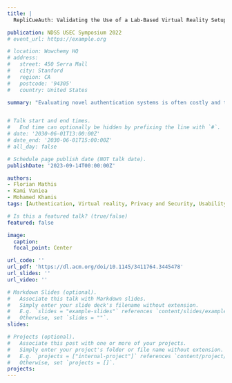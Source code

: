 ```yaml
---
title: | 
  RepliCueAuth: Validating the Use of a Lab-Based Virtual Reality Setup for Evaluating Authentication Systems

publication: NDSS USEC Symposium 2022
# event_url: https://example.org

# location: Wowchemy HQ
# address:
#   street: 450 Serra Mall
#   city: Stanford
#   region: CA
#   postcode: '94305'
#   country: United States

summary: "Evaluating novel authentication systems is often costly and time-consuming. In this work, we assess the suitability of using Virtual Reality (VR) to evaluate the usability and security of real-world authentication systems. To this end, we conducted a replication study and built a virtual replica of CueAuth [52], a recently introduced authentication scheme, and report on results from: (1) a lab-based in-VR usability study (N=20) evaluating user performance; (2) an online security study (N=22) evaluating system’s observation resistance through virtual avatars; and (3) a comparison between our results and those previously reported in the real-world evaluation. Our analysis indicates that VR can serve as a suitable test-bed for human-centred evaluations of real-world authentication schemes, but the used VR technology can have an impact on the evaluation. Our work is a first step towards augmenting the design and evaluation spectrum of authentication systems and offers ground work for more research to follow."


# Talk start and end times.
#   End time can optionally be hidden by prefixing the line with `#`.
# date: '2030-06-01T13:00:00Z'
# date_end: '2030-06-01T15:00:00Z'
# all_day: false

# Schedule page publish date (NOT talk date).
publishDate: '2023-09-14T00:00:00Z'

authors:
- Florian Mathis
- Kami Vaniea
- Mohamed Khamis
tags: [Authentication, Virtual reality, Privacy and Security, Usability]

# Is this a featured talk? (true/false)
featured: false

image:
  caption: 
  focal_point: Center

url_code: ''
url_pdf: 'https://dl.acm.org/doi/10.1145/3411764.3445478'
url_slides: ''
url_video: ''

# Markdown Slides (optional).
#   Associate this talk with Markdown slides.
#   Simply enter your slide deck's filename without extension.
#   E.g. `slides = "example-slides"` references `content/slides/example-slides.md`.
#   Otherwise, set `slides = ""`.
slides:

# Projects (optional).
#   Associate this post with one or more of your projects.
#   Simply enter your project's folder or file name without extension.
#   E.g. `projects = ["internal-project"]` references `content/project/deep-learning/index.md`.
#   Otherwise, set `projects = []`.
projects:
---
```


<!-- Slides can be added in a few ways:

- **Create** slides using Wowchemy's [_Slides_](https://docs.hugoblox.com/managing-content/#create-slides) feature and link using `slides` parameter in the front matter of the talk file
- **Upload** an existing slide deck to `static/` and link using `url_slides` parameter in the front matter of the talk file
- **Embed** your slides (e.g. Google Slides) or presentation video on this page using [shortcodes](https://docs.hugoblox.com/writing-markdown-latex/).

Further event details, including page elements such as image galleries, can be added to the body of this page. -->
